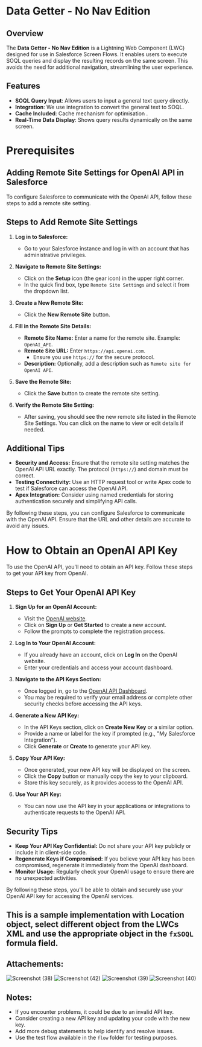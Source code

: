 # Data Getter - No Nav Edition 

## Overview

The **Data Getter - No Nav Edition** is a Lightning Web Component (LWC) designed for use in Salesforce Screen Flows. It enables users to execute SOQL queries and display the resulting records on the same screen. This avoids the need for additional navigation, streamlining the user experience.

## Features

- **SOQL Query Input**: Allows users to input a general text query directly.
- **Integration**: We use integration to convert the general text to SOQL.
- **Cache Included**: Cache mechanism for optimisation .
- **Real-Time Data Display**: Shows query results dynamically on the same screen.

# Prerequisites
## Adding Remote Site Settings for OpenAI API in Salesforce

To configure Salesforce to communicate with the OpenAI API, follow these steps to add a remote site setting.

## Steps to Add Remote Site Settings

1. **Log in to Salesforce:**
   - Go to your Salesforce instance and log in with an account that has administrative privileges.

2. **Navigate to Remote Site Settings:**
   - Click on the **Setup** icon (the gear icon) in the upper right corner.
   - In the quick find box, type `Remote Site Settings` and select it from the dropdown list.

3. **Create a New Remote Site:**
   - Click the **New Remote Site** button.

4. **Fill in the Remote Site Details:**
   - **Remote Site Name:** Enter a name for the remote site. Example: `OpenAI_API`.
   - **Remote Site URL:** Enter `https://api.openai.com`.
     - Ensure you use `https://` for the secure protocol.
   - **Description:** Optionally, add a description such as `Remote site for OpenAI API`.

5. **Save the Remote Site:**
   - Click the **Save** button to create the remote site setting.

6. **Verify the Remote Site Setting:**
   - After saving, you should see the new remote site listed in the Remote Site Settings. You can click on the name to view or edit details if needed.

## Additional Tips

- **Security and Access:** Ensure that the remote site setting matches the OpenAI API URL exactly. The protocol (`https://`) and domain must be correct.
- **Testing Connectivity:** Use an HTTP request tool or write Apex code to test if Salesforce can access the OpenAI API.
- **Apex Integration:** Consider using named credentials for storing authentication securely and simplifying API calls.

By following these steps, you can configure Salesforce to communicate with the OpenAI API. Ensure that the URL and other details are accurate to avoid any issues.

# How to Obtain an OpenAI API Key

To use the OpenAI API, you'll need to obtain an API key. Follow these steps to get your API key from OpenAI.

## Steps to Get Your OpenAI API Key

1. **Sign Up for an OpenAI Account:**
   - Visit the [OpenAI website](https://www.openai.com/).
   - Click on **Sign Up** or **Get Started** to create a new account.
   - Follow the prompts to complete the registration process.

2. **Log In to Your OpenAI Account:**
   - If you already have an account, click on **Log In** on the OpenAI website.
   - Enter your credentials and access your account dashboard.

3. **Navigate to the API Keys Section:**
   - Once logged in, go to the [OpenAI API Dashboard](https://platform.openai.com/account/api-keys).
   - You may be required to verify your email address or complete other security checks before accessing the API keys.

4. **Generate a New API Key:**
   - In the API Keys section, click on **Create New Key** or a similar option.
   - Provide a name or label for the key if prompted (e.g., "My Salesforce Integration").
   - Click **Generate** or **Create** to generate your API key.

5. **Copy Your API Key:**
   - Once generated, your new API key will be displayed on the screen.
   - Click the **Copy** button or manually copy the key to your clipboard.
   - Store this key securely, as it provides access to the OpenAI API.

6. **Use Your API Key:**
   - You can now use the API key in your applications or integrations to authenticate requests to the OpenAI API.

## Security Tips

- **Keep Your API Key Confidential:** Do not share your API key publicly or include it in client-side code.
- **Regenerate Keys if Compromised:** If you believe your API key has been compromised, regenerate it immediately from the OpenAI dashboard.
- **Monitor Usage:** Regularly check your OpenAI usage to ensure there are no unexpected activities.

By following these steps, you'll be able to obtain and securely use your OpenAI API key for accessing the OpenAI services.

## This is a sample implementation with Location object, select different object from the LWCs XML and use the appropriate object in the `fxSOQL` formula field.

## Attachements:

![Screenshot (38)](https://github.com/user-attachments/assets/a151f642-1179-42da-8779-75c763d4c7f8)
![Screenshot (42)](https://github.com/user-attachments/assets/711e1969-d3b8-4388-8e41-4447226cbe17)
![Screenshot (39)](https://github.com/user-attachments/assets/afb6e99e-7244-4131-a15c-2d445a42e339)
![Screenshot (40)](https://github.com/user-attachments/assets/cca5d2b1-db1b-4460-99c5-8ec5d33ca32b)


## Notes:
- If you encounter problems, it could be due to an invalid API key.
- Consider creating a new API key and updating your code with the new key.
- Add more debug statements to help identify and resolve issues.
- Use the test flow available in the `flow` folder for testing purposes.


